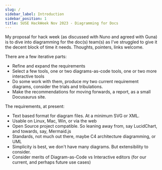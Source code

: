 ```yaml
---
slug: /
sidebar_label: Introduction
sidebar_position: 1
title: SUSE HackWeek Nov 2023 - Diagramming for Docs
---
```


My proposal for hack week (as discussed with Nuno and agreed with Guna) is to dive into diagramming for the doc(s) team(s) as I've struggled to give it the decent block of time it needs. Thoughts, pointers, links welcome.

There are a few iterative parts:

* Refine and expand the requirements
* Select a few tools, one or two diagrams-as-code tools, one or two more interactive tools
* Do some work with them, produce my two current requirement diagrams, consider the trials and tribulations.
* Make the recommendations for moving forwards, a report, as a small Docusaurus site.

The requirements, at present:

* Text based format for diagram files. At a minimum SVG or XML.
* Usable on Linux, Mac, Win, or via the web
* Open Source project compatible. So leaning away from, say LucidChart, and towards, say, Mermaid.js
* Standards, not much out there, maybe C4 architecture diagramming, or UML
* Simplicity is best, we don't have many diagrams. But extensibility to consider.
* Consider merits of Diagram-as-Code vs Interactive editors (for our current, and perhaps future use cases)
